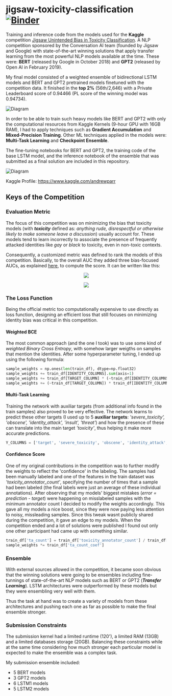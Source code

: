 # jigsaw-toxicity-classification [![Binder](https://mybinder.org/badge_logo.svg)](https://mybinder.org/v2/gh/4ndyparr/jigsaw-toxicity-classification/master)

Training and inference code from the models used for the **Kaggle** competition [Jigsaw Unintended Bias in Toxicity Classification](https://www.kaggle.com/c/jigsaw-unintended-bias-in-toxicity-classification). A NLP competition sponsored by the Conversation AI team (founded by Jigsaw and Google) with state-of-the-art winning solutions that apply transfer learning from the most powerful NLP models available at the time. These were: **BERT** (released by Google in October 2018) and **GPT2** (released by Open AI in February 2019).  
  
My final model consisted of a weighted ensemble of bidirectional LSTM models and BERT and GPT2 pretrained models finetuned with the competition data. It finished in the **top 2%** (56th/2,646) with a Private Leaderboard score of 0.94466 (PL score of the winning model was 0.94734).  

![Diagram](https://github.com/4ndyparr/jigsaw-toxicity-classification/blob/master/ensemble-jigsaw.png)  

In order to be able to train such heavy models like BERT and GPT2 with only the computational
resources from Kaggle Kernels (9-hour GPU with 16GB RAM), I had to apply techniques such as
**Gradient Accumulation** and **Mixed-Precision Training**. Other ML techniques applied in
the models were: **Multi-Task Learning** and **Checkpoint Ensemble**.
  
The fine-tuning notebooks for BERT and GPT2, the training code of the base LSTM model, and the inference notebook of the ensemble that was submitted as a final solution are included in this repository.  

![Diagram](https://github.com/4ndyparr/jigsaw-toxicity-classification/blob/master/LSTM1-jigsaw.png) 

Kaggle Profile: https://www.kaggle.com/andrewparr

## Keys of the Competition

### Evaluation Metric

The focus of this competition was on minimizing the bias that toxicity models (with ***toxicity*** defined as: *anything rude, disrespectful or otherwise likely to make someone leave a discussion*) usually account for. These models tend to learn incorrectly to associate the presence of frequently attacked identities like *gay* or *black* to toxicity, even in non-toxic contexts.

Consequently, a customized metric was defined to rank the models of this competition. Basically, to the overall AUC they added three bias-focused AUCs, as explained [here](https://www.kaggle.com/c/jigsaw-unintended-bias-in-toxicity-classification/overview/evaluation), to compute the score. It can be written like this:

<p align="center">
  <img src="https://latex.codecogs.com/svg.latex?score%20=%20w_0%20AUC_{overall}%20+%20\sum_{i=1}^{3}%20w_i%20AUC_{bias_{i}}">
</p>  
<p align="center">
  <img src="https://latex.codecogs.com/svg.latex?w_0,w_1,w_2,w_3}%20=%20{0.25}">
</p>  



### The Loss Function

Being the official metric too computationally expensive to use directly as loss function, designing an efficient loss that still focuses on minimizing identity bias was critical in this competition.

#### Weighted BCE
The most common approach (and the one I took) was to use some kind of *weighted Binary Cross Entropy*, with somehow larger weigths on samples that mention the identities. After some hyperparameter tuning, I ended up using the following formula:

```python
sample_weights = np.ones(len(train_df), dtype=np.float32)
sample_weights += train_df[IDENTITY_COLUMNS].sum(axis=1)
sample_weights += train_df[TARGET_COLUMN] * (~train_df[IDENTITY_COLUMNS]).sum(axis=1)
sample_weights += (~train_df[TARGET_COLUMN]) * train_df[IDENTITY_COLUMNS].sum(axis=1) * 5
```

#### Multi-Task Learning
Training the network with auxiliar targets (from additional info found in the train samples) also proved to be very effective. The network learns to predict these other targets (I used up to 5 **auxiliar targets**: *'severe_toxicity', 'obscene', 'identity_attack', 'insult', 'threat'*) and how the presence of these can translate into the main target *'toxicity'*, thus helping it make more accurate predictions.
```python
Y_COLUMNS = ['target', 'severe_toxicity', 'obscene', 'identity_attack', 'insult', 'threat']
```

#### Confidence Score
One of my original contributions in the competition was to further modify the weights to reflect the 'confidence' in the labeling. 
The samples had been manually labeled and one of the features in the train dataset was *'toxicity_annotator_count'*, specifying the number of times that a sample had been labeled (the final labels were just an average of these individual annotations).
After observing that my models' biggest mistakes (*error = prediction - target*) were happening on misslabeled samples with the minimum annotator count I decided to modify the weights accordingly.
This gave all my models a nice boost, since they were now paying less attention to noisy, missleading samples.
Since this tweak wasnt publicly shared during the competition, it gave an edge to my models. When the competition ended and a lot of solutions were published I found out only one other participant had came up with something similar.

```python
train_df['ta_count'] = train_df['toxicity_annotator_count'] / train_df['toxicity_annotator_count'].mean()
sample_weights *= train_df['ta_count_coef']
```

### Ensemble

With external sources allowed in the competition, it became soon obvious that the winning solutions were going to be ensembles including fine-tunnings of state-of-the-art NLP models such as BERT or GPT2 (***Transfer Learning***). LSTM architectures were outperformed by these models but they were ensembling very well with them.

Thus the task at hand was to create a variety of models from these architectures and pushing each one as far as possible to make the final ensemble stronger.

### Submission Constraints

The submission kernel had a limited runtime (120'), a limited RAM (13GB) and a limited databases storage (20GB). Balancing these constraints while at the same time considering how much stronger each particular model is expected to make the ensemble was a complex task.

My submission ensemble included:
- 5 BERT models
-	3 GPT2 models
-	6 LSTM1 models
-	5 LSTM2 models






  

